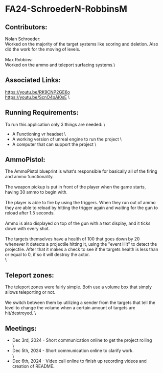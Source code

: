 # FA24-SchroederN-RobbinsM
## Contributors:
Nolan Schroeder:\
Worked on the majority of the target systems like scoring and deletion. Also did the work for the moving of levels.\
\
Max Robbins:\
Worked on the ammo and teleport surfacing systems.\

## Associated Links:
https://youtu.be/RK9CNP2GE6o  \
https://youtu.be/ScnO4oAI0sE  \

## Running Requirements:
To run this application only 3 things are needed: \
- A Functioning vr headset \
- A working version of unreal engine to run the project \
- A computer that can support the project \

## AmmoPistol:
The AmmoPistol blueprint is what's responsible for basically all of the firing and ammo functionality.\
\
The weapon pickup is put in front of the player when the game starts, having 30 ammo to begin with.\
\
The player is able to fire by using the triggers. When they run out of ammo they are able to reload by hitting the trigger again and waiting for the gun to reload after 1.5 seconds.\
\
Ammo is also displayed on top of the gun with a text display, and it ticks down with every shot.\
\
The targets themselves have a health of 100 that goes down by 20 whenever it detects a projectile hitting it, using the "event Hit" to detect the projectile. After that it makes a check to see if the targets health is less than or equal to 0, if so it will destroy the actor.\
\

## Teleport zones:
The teleport zones were fairly simple. Both use a volume box that simply allows teleporting or not. \
\
We switch between them by utilizing a sender from the targets that tell the level to change the volume when a certain amount of targets are hit/destroyed. \

## Meetings:
- Dec 3rd, 2024 - Short communication online to get the project rolling\
\
- Dec 5th, 2024 - Short communication online to clarify work.\
\
- Dec 6th, 2024 - Video call online to finish up recording videos and creation of README.
